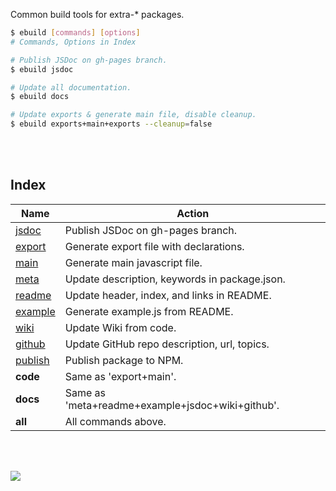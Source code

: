 Common build tools for extra-* packages.

```bash
$ ebuild [commands] [options]
# Commands, Options in Index
```

```bash
# Publish JSDoc on gh-pages branch.
$ ebuild jsdoc

# Update all documentation.
$ ebuild docs

# Update exports & generate main file, disable cleanup.
$ ebuild exports+main+exports --cleanup=false
```

<br>
<br>


## Index

| Name      | Action                                           |
| --------- | ------------------------------------------------ |
| [jsdoc]   | Publish JSDoc on gh-pages branch.                |
| [export]  | Generate export file with declarations.          |
| [main]    | Generate main javascript file.                   |
| [meta]    | Update description, keywords in package.json.    |
| [readme]  | Update header, index, and links in README.       |
| [example] | Generate example.js from README.                 |
| [wiki]    | Update Wiki from code.                           |
| [github]  | Update GitHub repo description, url, topics.     |
| [publish] | Publish package to NPM.                          |
| **code**  | Same as 'export+main'.                           |
| **docs**  | Same as 'meta+readme+example+jsdoc+wiki+github'. |
| **all**   | All commands above.                              |

<br>
<br>

[![](https://img.youtube.com/vi/BCxhQpS5fQ0/maxresdefault.jpg)](https://www.youtube.com/watch?v=BCxhQpS5fQ0)

[jsdoc]: https://github.com/nodef/extra-build/wiki/jsdoc
[export]: https://github.com/nodef/extra-build/wiki/export
[main]: https://github.com/nodef/extra-build/wiki/main
[meta]: https://github.com/nodef/extra-build/wiki/meta
[readme]: https://github.com/nodef/extra-build/wiki/readme
[example]: https://github.com/nodef/extra-build/wiki/example
[wiki]: https://github.com/nodef/extra-build/wiki/wiki
[github]: https://github.com/nodef/extra-build/wiki/github
[publish]: https://github.com/nodef/extra-build/wiki/publish
